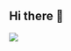 ## Hi there 👋

<!--
**solikhin0433/solikhin0433** is a ✨ _special_ ✨ repository because its `README.md` (this file) appears on your GitHub profile.

Here are some ideas to get you started:

- 🔭 I’m currently working on ...
- 🌱 I’m currently learning ...
- 👯 I’m looking to collaborate on ...
- 🤔 I’m looking for help with ...
- 💬 Ask me about ...
- 📫 How to reach me: ...
- 😄 Pronouns: ...
- ⚡ Fun fact: ...
-->
![](https://user-images.githubusercontent.com/74038190/225813708-98b745f2-7d22-48cf-9150-083f1b00d6c9.gif)

